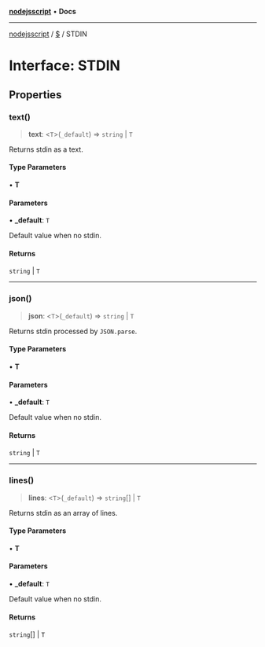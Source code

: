[**nodejsscript**](../../../README.md) • **Docs**

***

[nodejsscript](../../../README.md) / [$](../README.md) / STDIN

# Interface: STDIN

## Properties

### text()

> **text**: \<`T`\>(`_default`) => `string` \| `T`

Returns stdin as a text.

#### Type Parameters

• **T**

#### Parameters

• **\_default**: `T`

Default value when no stdin.

#### Returns

`string` \| `T`

***

### json()

> **json**: \<`T`\>(`_default`) => `string` \| `T`

Returns stdin processed by `JSON.parse`.

#### Type Parameters

• **T**

#### Parameters

• **\_default**: `T`

Default value when no stdin.

#### Returns

`string` \| `T`

***

### lines()

> **lines**: \<`T`\>(`_default`) => `string`[] \| `T`

Returns stdin as an array of lines.

#### Type Parameters

• **T**

#### Parameters

• **\_default**: `T`

Default value when no stdin.

#### Returns

`string`[] \| `T`
